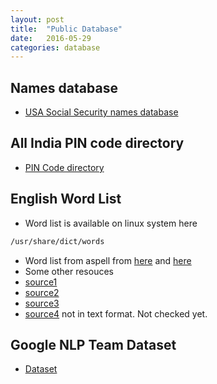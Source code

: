 ```yaml
---
layout: post
title:  "Public Database"
date:   2016-05-29
categories: database
---
```


## Names database
* [USA Social Security names database](https://www.ssa.gov/oact/babynames/limits.html)

## All India PIN code directory
* [PIN Code directory](https://data.gov.in/catalog/all-india-pincode-directory)

## English Word List
* Word list is available on linux system here
 ```bash
 /usr/share/dict/words
 ```
* Word list from aspell from [here](http://app.aspell.net/create) and [here](http://wordlist.aspell.net/)
* Some other resouces
 * [source1](https://github.com/dwyl/english-words)
 * [source2](https://raw.githubusercontent.com/docdis/english-words/master/words2.txt)
 * [source3](https://github.com/cracklib/cracklib)
 * [source4](http://www.manythings.org/vocabulary/lists/l/) not in text format. Not checked yet.
 
## Google NLP Team Dataset

* [Dataset](http://research.google.com/research-outreach.html#/research-outreach/research-datasets)